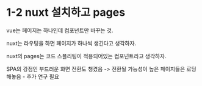 # 1-2 nuxt 설치하고 pages

vue는 페이지는 하나인데 컴포넌트만 바꾸는 것.

nuxt는 라우팅을 하면 페이지가 하나씩 생긴다고 생각하자.

nuxt의 pages는 코드 스플리팅이 적용되어있는 컴포넌트라고 생각하자. 

SPA의 강점인 부드러운 화면 전환도 챙겼음 -> 전환될 가능성이 높은 페이지들은 로딩해놓음 - 추가 연구 필요

